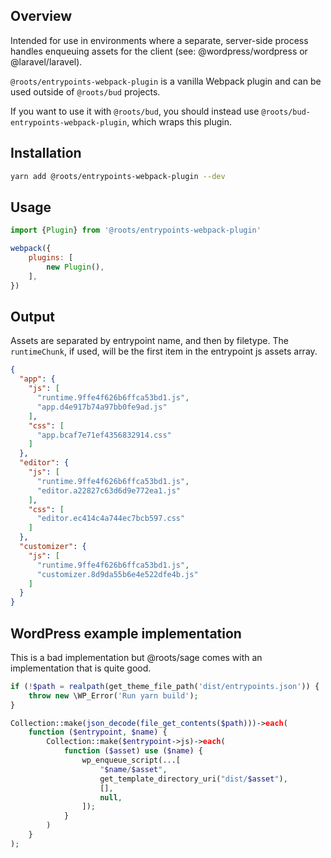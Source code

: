 ## Overview

Intended for use in environments where a separate, server-side process handles enqueuing assets for the client (see: @wordpress/wordpress or @laravel/laravel).

`@roots/entrypoints-webpack-plugin` is a vanilla Webpack plugin and can be used outside of `@roots/bud` projects.

If you want to use it with `@roots/bud`, you should instead use `@roots/bud-entrypoints-webpack-plugin`, which wraps this plugin.

## Installation

```sh
yarn add @roots/entrypoints-webpack-plugin --dev
```

## Usage

```js
import {Plugin} from '@roots/entrypoints-webpack-plugin'

webpack({
    plugins: [
        new Plugin(),
    ],
})
```

## Output

Assets are separated by entrypoint name, and then by filetype. The `runtimeChunk`, if used, will be the first item in the entrypoint js assets array.

```json
{
  "app": {
    "js": [
      "runtime.9ffe4f626b6ffca53bd1.js",
      "app.d4e917b74a97bb0fe9ad.js"
    ],
    "css": [
      "app.bcaf7e71ef4356832914.css"
    ]
  },
  "editor": {
    "js": [
      "runtime.9ffe4f626b6ffca53bd1.js",
      "editor.a22827c63d6d9e772ea1.js"
    ],
    "css": [
      "editor.ec414c4a744ec7bcb597.css"
    ]
  },
  "customizer": {
    "js": [
      "runtime.9ffe4f626b6ffca53bd1.js",
      "customizer.8d9da55b6e4e522dfe4b.js"
    ]
  }
}
```

## WordPress example implementation

This is a bad implementation but @roots/sage comes with an implementation that is quite good.

```php
if (!$path = realpath(get_theme_file_path('dist/entrypoints.json')) {
    throw new \WP_Error('Run yarn build');
}

Collection::make(json_decode(file_get_contents($path)))->each(
    function ($entrypoint, $name) {
        Collection::make($entrypoint->js)->each(
            function ($asset) use ($name) {
                wp_enqueue_script(...[
                    "$name/$asset",
                    get_template_directory_uri("dist/$asset"),
                    [],
                    null,
                ]);
            }
        )
    }
);
```
